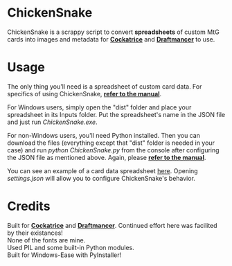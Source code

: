 ChickenSnake
=
ChickenSnake is a scrappy script to convert **spreadsheets** of custom MtG cards into images and metadata for **[Cockatrice](https://cockatrice.github.io/)** and **[Draftmancer](https://draftmancer.com/)** to use.

Usage
=
The only thing you'll need is a spreadsheet of custom card data.
For specifics of using ChickenSnake, **[refer to the manual](https://docs.google.com/document/d/1O9GpJip-OzPRiNJBgQ4u302_vP5TWEYqoMZcFQbSOGs/edit?usp=sharing)**.

For Windows users, simply open the "dist" folder and place your spreadsheet in its Inputs folder. Put the spreadsheet's name in the JSON file and just run *ChickenSnake.exe*. 

For non-Windows users, you'll need Python installed. Then you can download the files (everything except that "dist" folder is needed in your case) and run *python ChickenSnake.py* from the console after configuring the JSON file as mentioned above. Again, please **[refer to the manual](https://docs.google.com/document/d/1O9GpJip-OzPRiNJBgQ4u302_vP5TWEYqoMZcFQbSOGs/edit?usp=sharing)**.
<br>

You can see an example of a card data spreadsheet [here](https://docs.google.com/spreadsheets/d/1YssDJAmf62y4FMoJEfTghtmgNZoqKLyvvz7d445Cqjk/edit?usp=sharing).
Opening *settings.json* will allow you to configure ChickenSnake's behavior. 

Credits
=
Built for **[Cockatrice](https://cockatrice.github.io/)** and **[Draftmancer](https://draftmancer.com/)**. Continued effort here was facilited by their existances!
<br>None of the fonts are mine. 
<br>Used PIL and some built-in Python modules. 
<br>Built for Windows-Ease with PyInstaller!